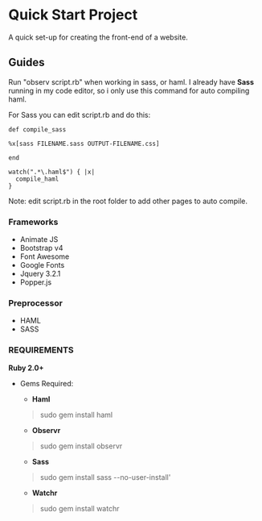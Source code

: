 # Quick Start Project
A quick set-up for creating the front-end of a website.


## Guides
Run "observ script.rb" when working in sass, or haml. I already have **Sass** running in my code editor, so i only use this command for auto compiling haml.

For Sass you can edit script.rb and do this:
```
def compile_sass

%x[sass FILENAME.sass OUTPUT-FILENAME.css]

end

watch(".*\.haml$") { |x|
  compile_haml
}
```


Note: edit script.rb in the root folder to add other pages to auto compile.

### Frameworks
* Animate JS
* Bootstrap v4
* Font Awesome
* Google Fonts
* Jquery 3.2.1
* Popper.js

### Preprocessor
* HAML
* SASS

### REQUIREMENTS
**Ruby 2.0+**
- Gems Required:   
    - **Haml** 
    > sudo gem install haml
    
    - **Observr**
    > sudo gem install observr

    - **Sass**
    > sudo gem install sass --no-user-install'

    - **Watchr**
    > sudo gem install watchr
